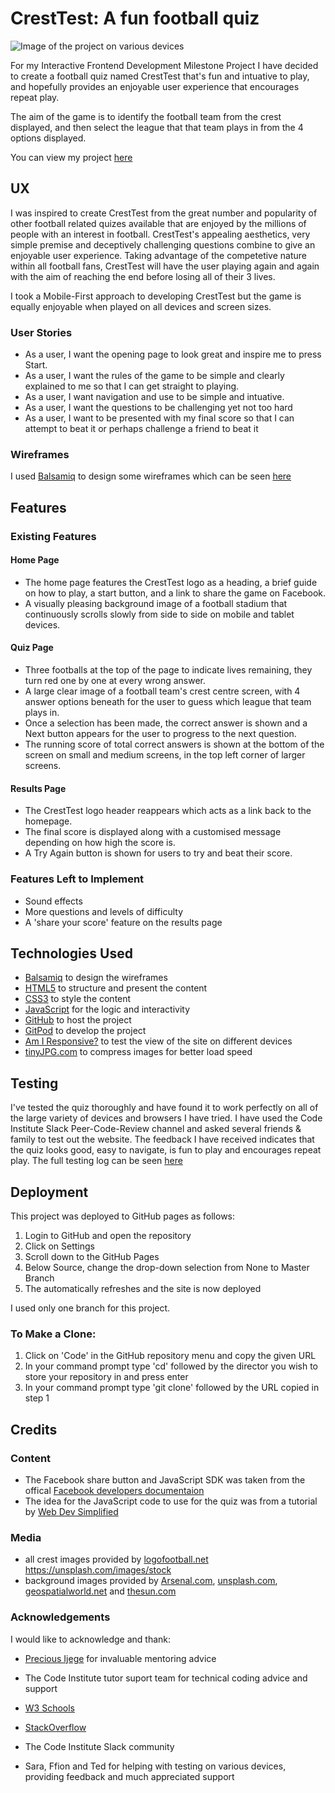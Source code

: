 # CrestTest: A fun football quiz

![Image of the project on various devices](https://github.com/JimEv87/MS2/blob/master/assets/images/misc-images/cresttestresponsive.PNG)

For my Interactive Frontend Development Milestone Project I have decided to create a football quiz named CrestTest that's fun and intuative to play, and hopefully provides an enjoyable user experience that encourages repeat play.

The aim of the game is to identify the football team from the crest displayed, and then select the league that that team plays in from the 4 options displayed.

You can view my project [here](https://jimev87.github.io/MS2/)

## UX
 
I was inspired to create CrestTest from the great number and popularity of other football related quizes available that are enjoyed by the millions of people with an interest in football.  CrestTest's appealing aesthetics, very simple premise and deceptively challenging questions combine to give an enjoyable user experience.  Taking advantage of the competetive nature within all football fans, CrestTest will have the user playing again and again with the aim of reaching the end before losing all of their 3 lives.

I took a Mobile-First approach to developing CrestTest but the game is equally enjoyable when played on all devices and screen sizes. 

### User Stories

- As a user, I want the opening page to look great and inspire me to press Start.
- As a user, I want the rules of the game to be simple and clearly explained to me so that I can get straight to playing.
- As a user, I want navigation and use to be simple and intuative.
- As a user, I want the questions to be challenging yet not too hard
- As a user, I want to be presented with my final score so that I can attempt to beat it or perhaps challenge a friend to beat it 

### Wireframes

I used [Balsamiq](https://balsamiq.com/) to design some wireframes which can be seen [here](https://github.com/JimEv87/MS2/tree/master/wireframes)

## Features

### Existing Features

#### Home Page

- The home page features the CrestTest logo as a heading, a brief guide on how to play, a start button, and a link to share the game on Facebook.
- A visually pleasing background image of a football stadium that continuously scrolls slowly from side to side on mobile and tablet devices.

#### Quiz Page

- Three footballs at the top of the page to indicate lives remaining, they turn red one by one at every wrong answer.
- A large clear image of a football team's crest centre screen, with 4 answer options beneath for the user to guess which league that team plays in.
- Once a selection has been made, the correct answer is shown and a Next button appears for the user to progress to the next question.
- The running score of total correct answers is shown at the bottom of the screen on small and medium screens, in the top left corner of larger screens.

#### Results Page

- The CrestTest logo header reappears which acts as a link back to the homepage.
- The final score is displayed along with a customised message depending on how high the score is.
- A Try Again button is shown for users to try and beat their score.


### Features Left to Implement

- Sound effects
- More questions and levels of difficulty
- A 'share your score' feature on the results page

## Technologies Used

- [Balsamiq](https://balsamiq.com/) to design the wireframes
- [HTML5](https://en.wikipedia.org/wiki/HTML5) to structure and present the content
- [CSS3](https://en.wikipedia.org/wiki/Cascading_Style_Sheets) to style the content
- [JavaScript](https://en.wikipedia.org/wiki/JavaScript) for the logic and interactivity
- [GitHub](https://github.com/) to host the project
- [GitPod](https://gitpod.io/) to develop the project
- [Am I Responsive?](http://ami.responsivedesign.is/#) to test the view of the site on different devices
- [tinyJPG.com](https://tinyjpg.com/) to compress images for better load speed


## Testing

I've tested the quiz thoroughly and have found it to work perfectly on all of the large variety of devices and browsers I have tried.  I have used the Code Institute Slack Peer-Code-Review channel and asked several friends & family to test out the website.  The feedback I have received indicates that the quiz looks good, easy to navigate, is fun to play and encourages repeat play. The full testing log can be seen [here](https://github.com/JimEv87/MS2/blob/master/testing/testing.md)
                                                                                            
## Deployment

This project was deployed to GitHub pages as follows:
1. Login to GitHub and open the repository
2. Click on Settings
3. Scroll down to the GitHub Pages 
4. Below Source, change the drop-down selection from None to Master Branch
5. The automatically refreshes and the site is now deployed

I used only one branch for this project.

### To Make a Clone:

1. Click on 'Code' in the GitHub repository menu and copy the given URL  
2. In your command prompt type 'cd' followed by the director you wish to store your repository in and press enter
3. In your command prompt type 'git clone' followed by the URL copied in step 1 


## Credits

### Content

- The Facebook share button and JavaScript SDK was taken from the offical [Facebook developers documentaion](https://developers.facebook.com/docs/plugins/share-button/) 
- The idea for the JavaScript code to use for the quiz was from a tutorial by [Web Dev Simplified](https://www.youtube.com/channel/UCFbNIlppjAuEX4znoulh0Cw)

### Media

- all crest images provided by [logofootball.net](http://www.logofootball.net/) https://unsplash.com/images/stock
- background images provided by [Arsenal.com](https://www.arsenal.com/news/can-you-name-our-94-emirates-stadium-opponents), [unsplash.com](https://unsplash.com/images/stock), [geospatialworld.net](https://www.geospatialworld.net/article/how-gps-and-location-played-a-big-role-in-fifa-world-cup-2018/) and [thesun.com](https://www.the-sun.com/sport/premier-league/74130/jubilant-gareth-bale-celebrates-euro-2020-qualification-by-holding-up-fans-hilarious-wales-golf-madrid-flag/)

### Acknowledgements

I would like to acknowledge and thank:

 - [Precious Ijege](https://www.linkedin.com/in/precious-ijege-908a00168/?originalSubdomain=ng) for invaluable mentoring advice

 - The Code Institute tutor suport team for technical coding advice and support

 - [W3 Schools](https://www.w3schools.com/)

 - [StackOverflow](https://stackoverflow.com/)

 - The Code Institute Slack community

 - Sara, Ffion and Ted for helping with testing on various devices, providing feedback and much appreciated support

